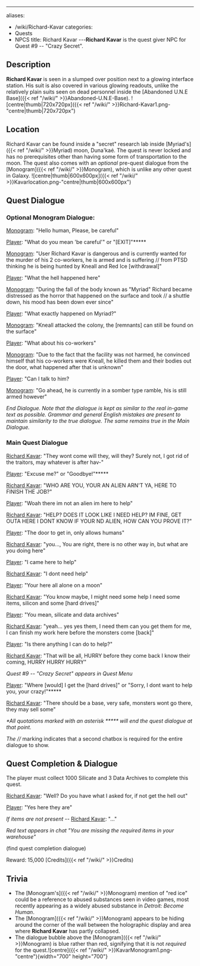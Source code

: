 ---
aliases:
- /wiki/Richard-Kavar
categories:
- Quests
- NPCS
title: Richard Kavar
---**Richard Kavar** is the quest giver NPC for Quest #9 -- "Crazy Secret".

## Description

**Richard Kavar** is seen in a slumped over position next to a glowing interface station. His suit is also covered in various glowing readouts, unlike the relatively plain suits seen on dead personnel inside the [Abandoned U.N.E Base]({{< ref "/wiki/" >}}Abandoned-U.N.E-Base). ![centre|thumb|720x720px]({{< ref "/wiki/" >}}Richard-Kavar1.png-"centre|thumb|720x720px")

## Location

Richard Kavar can be found inside a "secret" research lab inside [Myriad's]({{< ref "/wiki/" >}}Myriad) moon, Duna'kaé. The quest is never locked and has no prerequisites other than having some form of transportation to the moon. The quest also comes with an _optional_ pre-quest dialogue from the [Monogram]({{< ref "/wiki/" >}}Monogram), which is unlike any other quest in Galaxy. ![centre|thumb|600x600px]({{< ref "/wiki/" >}}Kavarlocation.png-"centre|thumb|600x600px")

## Quest Dialogue 

### Optional Monogram Dialogue: 

<u>Monogram</u>: "Hello human, Please, be careful"

<u>Player</u>: "What do you mean 'be careful'" or "[EXIT]"*****

<u>Monogram</u>: "User Richard Kavar is dangerous and is currently wanted for the murder of his 2 co-workers, he is armed and is suffering // from PTSD thinking he is being hunted by Kneall and Red Ice [withdrawal]"

<u>Player</u>: "What the hell happened here"

<u>Monogram</u>: "During the fall of the body known as "Myriad" Richard became distressed as the horror that happened on the surface and took // a shuttle down, his mood has been down ever since"

<u>Player</u>: "What exactly happened on Myriad?"

<u>Monogram</u>: "Kneall attacked the colony, the [remnants] can still be found on the surface"

<u>Player</u>: "What about his co-workers"

<u>Monogram</u>: "Due to the fact that the facility was not harmed, he convinced himself that his co-workers were Kneall, he killed them and their bodies out the door, what happened after that is unknown"

<u>Player</u>: "Can I talk to him?

<u>Monogram</u>: "Go ahead, he is currently in a somber type ramble, his is still armed however"

_End Dialogue. Note that the dialogue is kept as similar to the real in-game text as possible. Grammar and general English mistakes are present to maintain similarity to the true dialogue. The same remains true in the Main Dialogue._

### Main Quest Dialogue 

<u>Richard Kavar</u>: "They wont come will they, will they? Surely not, I got rid of the traitors, may whatever is after hav-"

<u>Player</u>: "Excuse me?" or "Goodbye!"*****

<u>Richard Kavar</u>: "WHO ARE YOU, YOUR AN ALIEN ARN'T YA, HERE TO FINISH THE JOB?"

<u>Player</u>: "Woah there im not an alien im here to help"

<u>Richard Kavar</u>: "HELP? DOES IT LOOK LIKE I NEED HELP? IM FINE, GET OUTA HERE I DONT KNOW IF YOUR ND ALIEN, HOW CAN YOU PROVE IT?"

<u>Player</u>: "The door to get in, only allows humans"

<u>Richard Kavar</u>: "you..., You are right, there is no other way in, but what are you doing here"

<u>Player</u>: "I came here to help"

<u>Richard Kavar</u>: "I dont need help"

<u>Player</u>: "Your here all alone on a moon"

<u>Richard Kavar</u>: "You know maybe, I might need some help I need some items, silicon and some [hard drives]"

<u>Player</u>: "You mean, silicate and data archives"

<u>Richard Kavar</u>: "yeah... yes yes them, I need them can you get them for me, I can finish my work here before the monsters come [back]"

<u>Player</u>: "Is there anything I can do to help?"

<u>Richard Kavar</u>: "That will be all, HURRY before they come back I know their coming, HURRY HURRY HURRY"

_Quest #9 -- "Crazy Secret" appears in Quest Menu_

<u>Player</u>: "Where [would] I get the [hard drives]" or "Sorry, I dont want to help you, your crazy!"*****

<u>Richard Kavar</u>: "There should be a base, very safe, monsters wont go there, they may sell some"

_*All quotations marked with an asterisk ***** will end the quest dialogue at that point._

_The //_ marking indicates that a second chatbox is required for the entire dialogue to show.

## Quest Completion & Dialogue 

The player must collect 1000 Silicate and 3 Data Archives to complete this quest.

<u>Richard Kavar</u>: "Well? Do you have what I asked for, if not get the hell out"

<u>Player</u>: "Yes here they are"

_If items are not present --_ <u>Richard Kavar</u>: "..."

_Red text appears in chat "You are missing the required items in your warehouse"_

(find quest completion dialogue)

Reward: 15,000 [Credits]({{< ref "/wiki/" >}}Credits)

## Trivia

- The [Monogram's]({{< ref "/wiki/" >}}Monogram) mention of "red ice" could be a reference to abused substances seen in video games, most recently appearing as a widely abused substance in _Detroit: Become Human_.
- The [Monogram]({{< ref "/wiki/" >}}Monogram) appears to be hiding around the corner of the wall between the holographic display and area where **Richard Kavar** has partly collapsed.
- The dialogue bubble above the [Monogram]({{< ref "/wiki/" >}}Monogram) is blue rather than red, signifying that it is not _required_ for the quest.![centre]({{< ref "/wiki/" >}}KavarMonogram1.png-"centre"){width="700" height="700"}